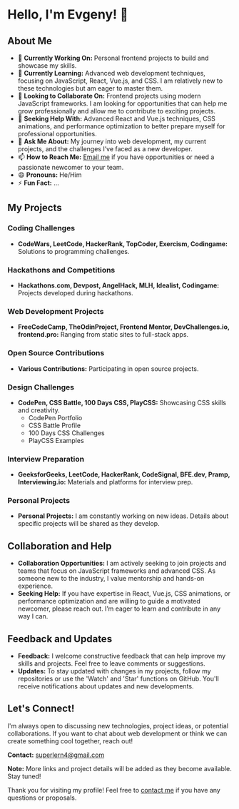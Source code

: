 # Hello, I'm Evgeny! 👋

## About Me
- 🔭 **Currently Working On:** Personal frontend projects to build and showcase my skills.
- 🌱 **Currently Learning:** Advanced web development techniques, focusing on JavaScript, React, Vue.js, and CSS. I am relatively new to these technologies but am eager to master them.
- 👯 **Looking to Collaborate On:** Frontend projects using modern JavaScript frameworks. I am looking for opportunities that can help me grow professionally and allow me to contribute to exciting projects.
- 🤔 **Seeking Help With:** Advanced React and Vue.js techniques, CSS animations, and performance optimization to better prepare myself for professional opportunities.
- 💬 **Ask Me About:** My journey into web development, my current projects, and the challenges I’ve faced as a new developer.
- 📫 **How to Reach Me:** [Email me](mailto:superlern4@gmail.com) if you have opportunities or need a passionate newcomer to your team.
- 😄 **Pronouns:** He/Him
- ⚡ **Fun Fact:** ...

## My Projects

### Coding Challenges
- **CodeWars, LeetCode, HackerRank, TopCoder, Exercism, Codingame:** Solutions to programming challenges.

### Hackathons and Competitions
- **Hackathons.com, Devpost, AngelHack, MLH, Idealist, Codingame:** Projects developed during hackathons.

### Web Development Projects
- **FreeCodeCamp, TheOdinProject, Frontend Mentor, DevChallenges.io, frontend.pro:** Ranging from static sites to full-stack apps.

### Open Source Contributions
- **Various Contributions:** Participating in open source projects.

### Design Challenges
- **CodePen, CSS Battle, 100 Days CSS, PlayCSS:** Showcasing CSS skills and creativity.
   - CodePen Portfolio
   - CSS Battle Profile
   - 100 Days CSS Challenges
   - PlayCSS Examples

### Interview Preparation
- **GeeksforGeeks, LeetCode, HackerRank, CodeSignal, BFE.dev, Pramp, Interviewing.io:** Materials and platforms for interview prep.

### Personal Projects
- **Personal Projects:** I am constantly working on new ideas. Details about specific projects will be shared as they develop.

## Collaboration and Help
- **Collaboration Opportunities:** I am actively seeking to join projects and teams that focus on JavaScript frameworks and advanced CSS. As someone new to the industry, I value mentorship and hands-on experience.
- **Seeking Help:** If you have expertise in React, Vue.js, CSS animations, or performance optimization and are willing to guide a motivated newcomer, please reach out. I’m eager to learn and contribute in any way I can.

## Feedback and Updates

- **Feedback:** I welcome constructive feedback that can help improve my skills and projects. Feel free to leave comments or suggestions.
- **Updates:** To stay updated with changes in my projects, follow my repositories or use the 'Watch' and 'Star' functions on GitHub. You'll receive notifications about updates and new developments.

## Let's Connect!

I'm always open to discussing new technologies, project ideas, or potential collaborations. If you want to chat about web development or think we can create something cool together, reach out!

**Contact:** [superlern4@gmail.com](mailto:superlern4@gmail.com)

**Note:** More links and project details will be added as they become available. Stay tuned!

Thank you for visiting my profile! Feel free to [contact me](mailto:superlern4@gmail.com) if you have any questions or proposals.
